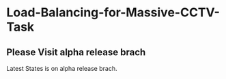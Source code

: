 # Load-Balancing-for-Massive-CCTV-Task
## Please Visit alpha release brach
Latest States is on alpha release brach. 

